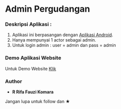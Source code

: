 # Admin Pergudangan

### Deskripsi Aplikasi :
1.  Aplikasi ini berpasangan dengan <a href="https://github.com/rrifafauzikomara/Pergudangan">Aplikasi Android</a>.
2.  Hanya mempunyai 1 actor sebagai admin.
3.  Untuk login admin : user = admin dan pass = admin

### Demo Aplikasi Website
Untuk Demo Website <a href="http://gudangku.pe.hu">Klik</a>

### Author

* **R Rifa Fauzi Komara**

Jangan lupa untuk follow dan ★
